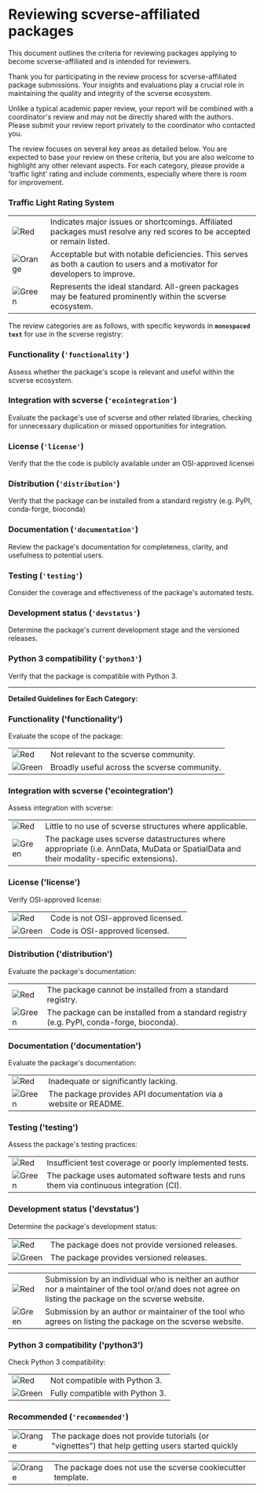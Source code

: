 # **Reviewing scverse-affiliated packages**

This document outlines the criteria for reviewing packages applying to become scverse-affiliated and is intended for reviewers.

Thank you for participating in the review process for scverse-affiliated package submissions. Your insights and evaluations play a crucial role in maintaining the quality and integrity of the scverse ecosystem.

Unlike a typical academic paper review, your report will be combined with a coordinator's review and may not be directly shared with the authors. Please submit your review report privately to the coordinator who contacted you.

The review focuses on several key areas as detailed below. You are expected to base your review on these criteria, but you are also welcome to highlight any other relevant aspects. For each category, please provide a 'traffic light' rating and include comments, especially where there is room for improvement.

### **Traffic Light Rating System**

<table>
<tr><td><img src="https://img.shields.io/badge/Red-red.svg" alt="Red"><td>Indicates major issues or shortcomings. Affiliated packages must resolve any red scores to be accepted or remain listed.
<tr><td><img src="https://img.shields.io/badge/Orange-orange.svg" alt="Orange"><td>Acceptable but with notable deficiencies. This serves as both a caution to users and a motivator for developers to improve.
<tr><td><img src="https://img.shields.io/badge/Green-brightgreen.svg" alt="Green"><td>Represents the ideal standard. All-green packages may be featured prominently within the scverse ecosystem.
</table>

The review categories are as follows, with specific keywords in **`monospaced text`** for use in the scverse registry:

### **Functionality (`'functionality'`)**

Assess whether the package's scope is relevant and useful within the scverse ecosystem.

### **Integration with scverse (`'ecointegration'`)**

Evaluate the package's use of scverse and other related libraries, checking for unnecessary duplication or missed opportunities for integration.

### **License (`'license'`)**

Verify that the the code is publicly available under an OSI-approved licensei

### **Distribution (`'distribution'`)**

Verify that the package can be installed from a standard registry (e.g. PyPI, conda-forge, bioconda)

### **Documentation (`'documentation'`)**

Review the package's documentation for completeness, clarity, and usefulness to potential users.

### **Testing (`'testing'`)**

Consider the coverage and effectiveness of the package's automated tests.

### **Development status (`'devstatus'`)**

Determine the package's current development stage and the versioned releases.

### **Python 3 compatibility (`'python3'`)**

Verify that the package is compatible with Python 3.

---

**Detailed Guidelines for Each Category:**

### **Functionality ('functionality')**

Evaluate the scope of the package:

<table>
<tr><td><img src="https://img.shields.io/badge/Red-red.svg" alt="Red"><td>Not relevant to the scverse community.
<tr><td><img src="https://img.shields.io/badge/Green-brightgreen.svg" alt="Green"><td>Broadly useful across the scverse community.
</table>

### **Integration with scverse ('ecointegration')**

Assess integration with scverse:

<table>
<tr><td><img src="https://img.shields.io/badge/Red-red.svg" alt="Red"><td>Little to no use of scverse structures where applicable.
<tr><td><img src="https://img.shields.io/badge/Green-brightgreen.svg" alt="Green"><td>The package uses scverse datastructures where appropriate (i.e. AnnData, MuData or SpatialData and their modality-specific extensions).
</table>

### **License ('license')**

Verify OSI-approved license:

<table>
<tr><td><img src="https://img.shields.io/badge/Red-red.svg" alt="Red"><td>Code is not OSI-approved licensed.
<tr><td><img src="https://img.shields.io/badge/Green-brightgreen.svg" alt="Green"><td>Code is OSI-approved licensed.
</table>

### **Distribution ('distribution')**

Evaluate the package's documentation:

<table>
<tr><td><img src="https://img.shields.io/badge/Red-red.svg" alt="Red"><td>The package cannot be installed from a standard registry.
<tr><td><img src="https://img.shields.io/badge/Green-brightgreen.svg" alt="Green"><td>The package can be installed from a standard registry (e.g. PyPI, conda-forge, bioconda).
</table>

### **Documentation ('documentation')**

Evaluate the package's documentation:

<table>
<tr><td><img src="https://img.shields.io/badge/Red-red.svg" alt="Red"><td>Inadequate or significantly lacking.
<tr><td><img src="https://img.shields.io/badge/Green-brightgreen.svg" alt="Green"><td>The package provides API documentation via a website or README.
</table>

### **Testing ('testing')**

Assess the package's testing practices:

<table>
<tr><td><img src="https://img.shields.io/badge/Red-red.svg" alt="Red"><td>Insufficient test coverage or poorly implemented tests.
<tr><td><img src="https://img.shields.io/badge/Green-brightgreen.svg" alt="Green"><td>The package uses automated software tests and runs them via continuous integration (CI).
</table>

### **Development status ('devstatus')**

Determine the package's development status:

<table>
<tr><td><img src="https://img.shields.io/badge/Red-red.svg" alt="Red"><td>The package does not provide versioned releases.
<tr><td><img src="https://img.shields.io/badge/Green-brightgreen.svg" alt="Green"><td>The package provides versioned releases.
</table>

<table>
<tr><td><img src="https://img.shields.io/badge/Red-red.svg" alt="Red"><td>Submission by an individual who is neither an author nor a maintainer of the tool or/and does not agree on listing the package on the scverse website.
<tr><td><img src="https://img.shields.io/badge/Green-brightgreen.svg" alt="Green"><td>Submission by an author or maintainer of the tool who agrees on listing the package on the scverse website.
</table>

### **Python 3 compatibility ('python3')**

Check Python 3 compatibility:

<table>
<tr><td><img src="https://img.shields.io/badge/Red-red.svg" alt="Red"><td>Not compatible with Python 3.
<tr><td><img src="https://img.shields.io/badge/Green-brightgreen.svg" alt="Green"><td>Fully compatible with Python 3.
</table>

### **Recommended (`'recommended'`)**

<table>
<tr><td><img src="https://img.shields.io/badge/Orange-orange.svg" alt="Orange"><td>The package does not provide tutorials (or "vignettes") that help getting users started quickly
</table>

<table>
<tr><td><img src="https://img.shields.io/badge/Orange-orange.svg" alt="Orange"><td>The package does not use the scverse cookiecutter template.
</table>
